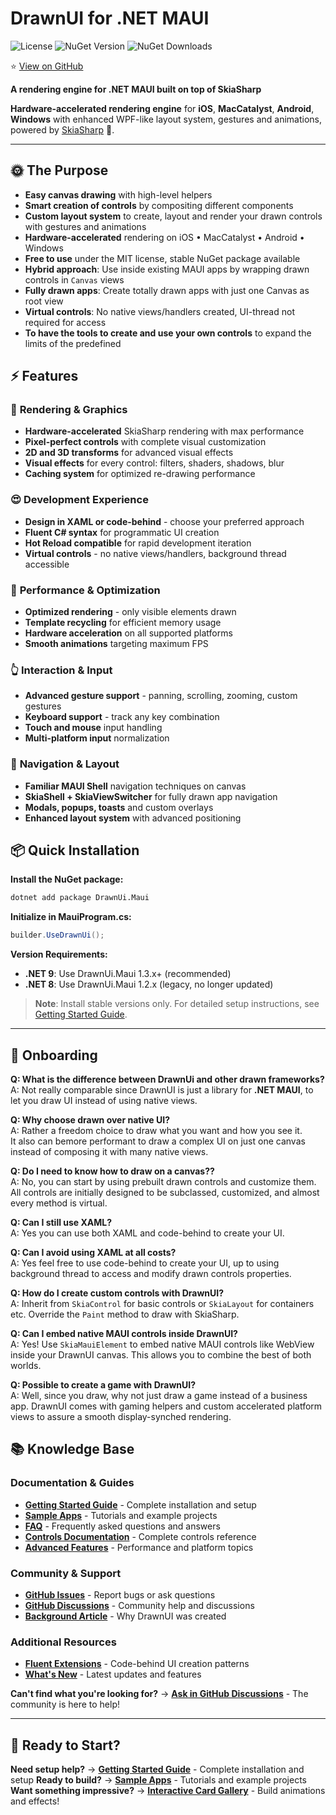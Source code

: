 # DrawnUI for .NET MAUI

![License](https://img.shields.io/github/license/taublast/DrawnUi.svg)
![NuGet Version](https://img.shields.io/nuget/v/DrawnUi.Maui.svg)
![NuGet Downloads](https://img.shields.io/nuget/dt/AppoMobi.Maui.DrawnUi.svg)

⭐️ [View on GitHub](https://github.com/taublast/DrawnUi.Maui)

**A rendering engine for .NET MAUI built on top of SkiaSharp**

**Hardware-accelerated rendering engine** for **iOS**, **MacCatalyst**, **Android**, **Windows** with enhanced WPF-like layout system, gestures and animations, powered by [SkiaSharp](https://github.com/mono/SkiaSharp) 🤩.

---

## 🌞 The Purpose

* **Easy canvas drawing** with high-level helpers 
* **Smart creation of controls** by compositing different components
* **Custom layout system** to create, layout and render your drawn controls with gestures and animations
* **Hardware-accelerated** rendering on iOS • MacCatalyst • Android • Windows
* **Free to use** under the MIT license, stable NuGet package available
* **Hybrid approach**: Use inside existing MAUI apps by wrapping drawn controls in `Canvas` views
* **Fully drawn apps**: Create totally drawn apps with just one Canvas as root view 
* **Virtual controls**: No native views/handlers created, UI-thread not required for access
* **To have the tools to create and use your own controls** to expand the limits of the predefined

## ⚡ Features

### 🎨 **Rendering & Graphics**
* **Hardware-accelerated** SkiaSharp rendering with max performance
* **Pixel-perfect controls** with complete visual customization
* **2D and 3D transforms** for advanced visual effects
* **Visual effects** for every control: filters, shaders, shadows, blur
* **Caching system** for optimized re-drawing performance

### 😍 **Development Experience**
* **Design in XAML or code-behind** - choose your preferred approach
* **Fluent C# syntax** for programmatic UI creation
* **Hot Reload compatible** for rapid development iteration
* **Virtual controls** - no native views/handlers, background thread accessible

### 🚀 **Performance & Optimization**
* **Optimized rendering** - only visible elements drawn
* **Template recycling** for efficient memory usage
* **Hardware acceleration** on all supported platforms
* **Smooth animations** targeting maximum FPS

### 👆 **Interaction & Input**
* **Advanced gesture support** - panning, scrolling, zooming, custom gestures
* **Keyboard support** - track any key combination
* **Touch and mouse** input handling
* **Multi-platform input** normalization

### 🧭 **Navigation & Layout**
* **Familiar MAUI Shell** navigation techniques on canvas
* **SkiaShell + SkiaViewSwitcher** for fully drawn app navigation
* **Modals, popups, toasts** and custom overlays
* **Enhanced layout system** with advanced positioning


## 📦 Quick Installation

**Install the NuGet package:**
```bash
dotnet add package DrawnUi.Maui
```

**Initialize in MauiProgram.cs:**
```csharp
builder.UseDrawnUi();
```

**Version Requirements:**
- **.NET 9**: Use DrawnUi.Maui 1.3.x+ (recommended)
- **.NET 8**: Use DrawnUi.Maui 1.2.x (legacy, no longer updated)

> **Note**: Install stable versions only. For detailed setup instructions, see [Getting Started Guide](getting-started.md).

---

## 🤔 Onboarding

**Q: What is the difference between DrawnUi and other drawn frameworks?**  
A: Not really comparable since DrawnUI is just a library for **.NET MAUI**, to let you draw UI instead of using native views.

**Q: Why choose drawn over native UI?**  
A: Rather a freedom choice to draw what you want and how you see it.  
It also can bemore performant to draw a complex UI on just one canvas instead of composing it with many native views.

**Q: Do I need to know how to draw on a canvas??**  
A: No, you can start by using prebuilt drawn controls and customize them. All controls are initially designed to be subclassed, customized, and almost every method is virtual. 

**Q: Can I still use XAML?**  
A: Yes you can use both XAML and code-behind to create your UI.  

**Q: Can I avoid using XAML at all costs?**  
A: Yes feel free to use code-behind to create your UI, up to using background thread to access and modify drawn controls properties.

**Q: How do I create custom controls with DrawnUI?**  
A: Inherit from `SkiaControl` for basic controls or `SkiaLayout` for containers etc. Override the `Paint` method to draw with SkiaSharp.

**Q: Can I embed native MAUI controls inside DrawnUI?**  
A: Yes! Use `SkiaMauiElement` to embed native MAUI controls like WebView inside your DrawnUI canvas. This allows you to combine the best of both worlds.

**Q: Possible to create a game with DrawnUI?**  
A: Well, since you draw, why not just draw a game instead of a business app. DrawnUI comes with gaming helpers and custom accelerated platform views to assure a smooth display-synched rendering.

## 📚 Knowledge Base

### Documentation & Guides
- **[Getting Started Guide](getting-started.md)** - Complete installation and setup
- **[Sample Apps](samples.md)** - Tutorials and example projects
- **[FAQ](faq.md)** - Frequently asked questions and answers
- **[Controls Documentation](controls/index.md)** - Complete controls reference
- **[Advanced Features](advanced/index.md)** - Performance and platform topics

### Community & Support
- **[GitHub Issues](https://github.com/taublast/DrawnUi.Maui/issues)** - Report bugs or ask questions
- **[GitHub Discussions](https://github.com/taublast/DrawnUi/discussions)** - Community help and discussions
- **[Background Article](https://taublast.github.io/posts/MauiJuly/)** - Why DrawnUI was created

### Additional Resources
- **[Fluent Extensions](fluent-extensions.md)** - Code-behind UI creation patterns
- **[What's New](whats-new.md)** - Latest updates and features

**Can't find what you're looking for?** → **[Ask in GitHub Discussions](https://github.com/taublast/DrawnUi/discussions)** - The community is here to help!

---

## 🚀 Ready to Start?

**Need setup help?** → **[Getting Started Guide](getting-started.md)** - Complete installation and setup
**Ready to build?** → **[Sample Apps](samples.md)** - Tutorials and example projects
**Want something impressive?** → **[Interactive Card Gallery](interactive-cards.md)** - Build animations and effects!